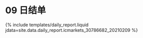 # 09 日结单

{% include  templates/daily_report.liquid jdata=site.data.daily_report.icmarkets_30786682_20210209 %}